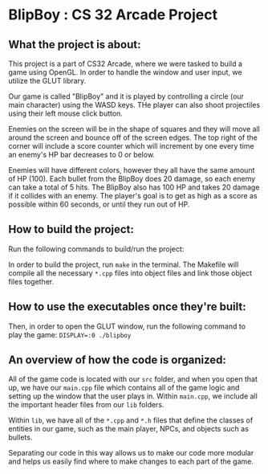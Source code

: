 # BlipBoy : CS 32 Arcade Project

## What the project is about:
This project is a part of CS32 Arcade, where we were tasked to build a game using OpenGL. In order to handle the window and user input, we utilize the GLUT library.  

Our game is called "BlipBoy" and it is played by controlling a circle (our main character) using the WASD keys. THe player can also shoot projectiles using their left mouse click button.  

Enemies on the screen will be in the shape of squares and they will move all around the screen and bounce off of the screen edges. The top right of the corner will include a score counter which will increment by one every time an enemy's HP bar decreases to 0 or below. 

Enemies will have different colors, however they all have the same amount of HP (100). Each bullet from the BlipBoy does 20 damage, so each enemy can take a total of 5 hits. The BlipBoy also has 100 HP and takes 20 damage if it collides with an enemy. The player's goal is to get as high as a score as possible within 60 seconds, or until they run out of HP. 

## How to build the project:
Run the following commands to build/run the project:

In order to build the project, run `make` in the terminal. The Makefile will compile all the necessary `*.cpp` files into object files and link those object files together. 

## How to use the executables once they're built:
Then, in order to open the GLUT window, run the following command to play the game: 
`DISPLAY=:0 ./blipboy`

## An overview of how the code is organized:
All of the game code is located with our `src` folder, and when you open that up, we have our `main.cpp` file which contains all of the game logic and setting up the window that the user plays in. Within `main.cpp`, we include all the important header files from our `lib` folders.  

Within `lib`, we have all of the `*.cpp` and `*.h` files that define the classes of entities in our game, such as the main player, NPCs, and objects such as bullets.  

Separating our code in this way allows us to make our code more modular and helps us easily find where to make changes to each part of the game.